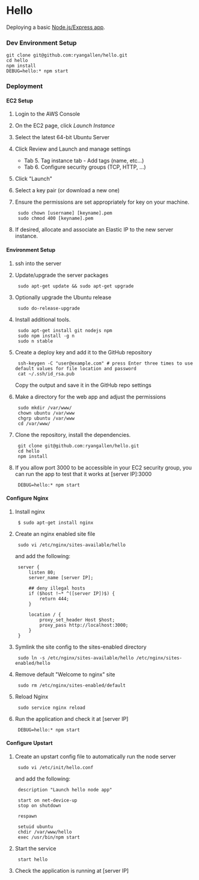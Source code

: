 # Hello

Deploying a basic [Node.js/Express app](52.24.245.79).

### Dev Environment Setup

    git clone git@github.com:ryangallen/hello.git
    cd hello
    npm install
    DEBUG=hello:* npm start

### Deployment

#### EC2 Setup

1. Login to the AWS Console
1. On the EC2 page, click *Launch Instance*
1. Select the latest 64-bit Ubuntu Server
1. Click Review and Launch and manage settings
    * Tab 5. Tag instance tab - Add tags (name, etc...)
    * Tab 6. Configure security groups (TCP, HTTP, ...)
1. Click "Launch"
1. Select a key pair (or download a new one)
1. Ensure the permissions are set appropriately for key on your machine.

        sudo chown [username] [keyname].pem
        sudo chmod 400 [keyname].pem
1. If desired, allocate and associate an Elastic IP to the new server instance.

#### Environment Setup

1. ssh into the server
1. Update/upgrade the server packages

        sudo apt-get update && sudo apt-get upgrade
1. Optionally upgrade the Ubuntu release

        sudo do-release-upgrade
1. Install additional tools.

        sudo apt-get install git nodejs npm
        sudo npm install -g n
        sudo n stable
1. Create a deploy key and add it to the GitHub repository

        ssh-keygen -C "user@example.com" # press Enter three times to use default values for file location and password
        cat ~/.ssh/id_rsa.pub

    Copy the output and save it in the GitHub repo settings
1. Make a directory for the web app and adjust the permissions

        sudo mkdir /var/www/
        chown ubuntu /var/www
        chgrp ubuntu /var/www
        cd /var/www/
1. Clone the repository, install the dependencies.

        git clone git@github.com:ryangallen/hello.git
        cd hello
        npm install
1. If you allow port 3000 to be accessible in your EC2 security group, you can run the app to test that it works at [server IP]:3000

        DEBUG=hello:* npm start

#### Configure Nginx

1. Install nginx

        $ sudo apt-get install nginx
1. Create an nginx enabled site file

        sudo vi /etc/nginx/sites-available/hello
    and add the following:

        server {
            listen 80;
            server_name [server IP];

            ## deny illegal hosts
            if ($host !~* ^([server IP])$) {
                return 444;
            }

            location / {
                proxy_set_header Host $host;
                proxy_pass http://localhost:3000;
            }
        }
1. Symlink the site config to the sites-enabled directory

        sudo ln -s /etc/nginx/sites-available/hello /etc/nginx/sites-enabled/hello
1. Remove default "Welcome to nginx" site

        sudo rm /etc/nginx/sites-enabled/default
1. Reload Nginx

        sudo service nginx reload
1. Run the application and check it at [server IP]

        DEBUG=hello:* npm start

#### Configure Upstart

1. Create an upstart config file to automatically run the node server

        sudo vi /etc/init/hello.conf
    and add the following:

        description "Launch hello node app"

        start on net-device-up
        stop on shutdown

        respawn

        setuid ubuntu
        chdir /var/www/hello
        exec /usr/bin/npm start
1. Start the service

        start hello
1. Check the application is running at [server IP]
